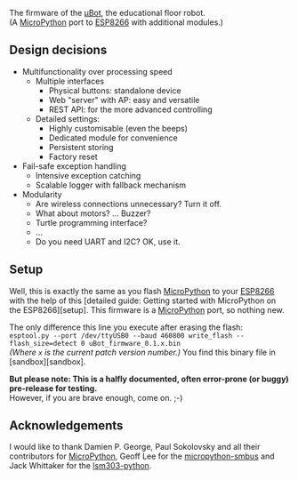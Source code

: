   
The firmware of the [μBot][uBot], the educational floor robot.  
(A [MicroPython][MP] port to [ESP8266][ESP] with additional modules.)  
  
## Design decisions

- Multifunctionality over processing speed 
  - Multiple interfaces
    - Physical buttons: standalone device
    - Web "server" with AP: easy and versatile
    - REST API: for the more advanced controlling
  - Detailed settings:
    - Highly customisable (even the beeps)
    - Dedicated module for convenience
    - Persistent storing
    - Factory reset
- Fail-safe exception handling
  - Intensive exception catching
  - Scalable logger with fallback mechanism
- Modularity
  - Are wireless connections unnecessary? Turn it off.
  - What about motors? ... Buzzer?
  - Turtle programming interface?
  - ...
  - Do you need UART and I2C? OK, use it.
  
  
## Setup

Well, this is exactly the same as you flash [MicroPython][MP] to your [ESP8266][ESP] with the help of this [detailed guide: Getting started with MicroPython on the ESP8266][setup]. This firmware is a [MicroPython][MP] port, so nothing new.  
  
The only difference this line you execute after erasing the flash:  
`esptool.py --port /dev/ttyUSB0 --baud 460800 write_flash --flash_size=detect 0 uBot_firmware_0.1.x.bin`  
*(Where `x` is the current patch version number.)* You find this binary file in [sandbox][sandbox].  
  
**But please note: This is a halfly documented, often error-prone (or buggy) pre-release for testing.**  
However, if you are brave enough, come on. ;-)


## Acknowledgements

I would like to thank Damien P. George, Paul Sokolovsky and all their contributors for [MicroPython][MP], Geoff Lee for the [micropython-smbus][SMBUS] and Jack Whittaker for the [lsm303-python][LSM303].


[uBot]: https://github.com/hu-zza/uBot
[ESP]: https://en.wikipedia.org/wiki/ESP8266
[MP]: https://github.com/micropython/micropython
[SMBUS]: https://github.com/gkluoe/micropython-smbus
[LSM303]: https://github.com/jackw01/lsm303-python

